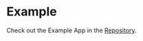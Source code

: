# Example
Check out the Example App in the [Repository](https://github.com/scrum-lab/scrumlab-flutter-share).